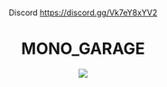   #
  <sub> <center> Discord https://discord.gg/Vk7eY8xYV2 </center></sub>
  
# <center>**MONO_GARAGE**</center>
<center><img src="[https://cdn.discordapp.com/attachments/1106742575081201764/1106742575337058384/lWcTATb.png](https://images-ext-1.discordapp.net/external/4LO_blEzxyjv3QjPDCNZUCzoDL0jw7j7Xn_oSeirYzE/https/i.imgur.com/zRUI2t5.png)"></center>
